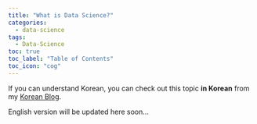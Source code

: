 ```yaml
---
title: "What is Data Science?"
categories:
  - data-science
tags:
  - Data-Science
toc: true
toc_label: "Table of Contents"
toc_icon: "cog"
---
```

If you can understand Korean, you can check out this topic **in Korean** from my [Korean Blog](https://teknology.tistory.com/3).  

English version will be updated here soon...
